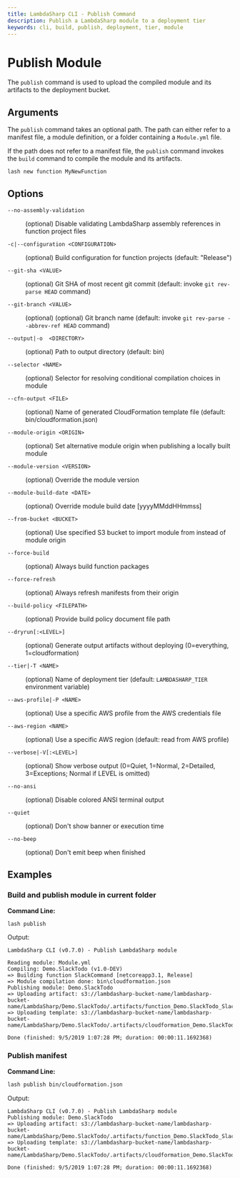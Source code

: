 ```yaml
---
title: LambdaSharp CLI - Publish Command
description: Publish a LambdaSharp module to a deployment tier
keywords: cli, build, publish, deployment, tier, module
---
```

# Publish Module

The `publish` command is used to upload the compiled module and its artifacts to the deployment bucket.

## Arguments

The `publish` command takes an optional path. The path can either refer to a manifest file, a module definition, or a folder containing a `Module.yml` file.

If the path does not refer to a manifest file, the `publish` command invokes the `build` command to compile the module and its artifacts.

```bash
lash new function MyNewFunction
```

## Options

<dl>

<dt><code>--no-assembly-validation</code></dt>
<dd>

(optional) Disable validating LambdaSharp assembly references in function project files
</dd>

<dt><code>-c|--configuration &lt;CONFIGURATION&gt;</code></dt>
<dd>

(optional) Build configuration for function projects (default: "Release")
</dd>

<dt><code>--git-sha &lt;VALUE&gt;</code></dt>
<dd>

(optional) Git SHA of most recent git commit (default: invoke `git rev-parse HEAD` command)
</dd>

<dt><code>--git-branch &lt;VALUE&gt;</code></dt>
<dd>

(optional) (optional) Git branch name (default: invoke `git rev-parse --abbrev-ref HEAD` command)
</dd>

<dt><code>--output|-o  &lt;DIRECTORY&gt;</code></dt>
<dd>

(optional) Path to output directory (default: bin)
</dd>

<dt><code>--selector &lt;NAME&gt;</code></dt>
<dd>

(optional) Selector for resolving conditional compilation choices in module
</dd>

<dt><code>--cfn-output &lt;FILE&gt;</code></dt>
<dd>

(optional) Name of generated CloudFormation template file (default: bin/cloudformation.json)
</dd>

<dt><code>--module-origin &lt;ORIGIN&gt;</code></dt>
<dd>

(optional) Set alternative module origin when publishing a locally built module
</dd>

<dt><code>--module-version &lt;VERSION&gt;</code></dt>
<dd>

(optional) Override the module version
</dd>

<dt><code>--module-build-date &lt;DATE&gt;</code></dt>
<dd>

(optional) Override module build date [yyyyMMddHHmmss]
</dd>

<dt><code>--from-bucket &lt;BUCKET&gt;</code></dt>
<dd>

(optional) Use specified S3 bucket to import module from instead of module origin
</dd>

<dt><code>--force-build</code></dt>
<dd>

(optional) Always build function packages
</dd>

<dt><code>--force-refresh</code></dt>
<dd>

(optional) Always refresh manifests from their origin
</dd>

<dt><code>--build-policy &lt;FILEPATH&gt;</code></dt>
<dd>

(optional) Provide build policy document file path
</dd>

<dt><code>--dryrun[:&lt;LEVEL&gt;]</code></dt>
<dd>

(optional) Generate output artifacts without deploying (0=everything, 1=cloudformation)
</dd>

<dt><code>--tier|-T &lt;NAME&gt;</code></dt>
<dd>

(optional) Name of deployment tier (default: <code>LAMBDASHARP_TIER</code> environment variable)
</dd>

<dt><code>--aws-profile|-P &lt;NAME&gt;</code></dt>
<dd>

(optional) Use a specific AWS profile from the AWS credentials file
</dd>

<dt><code>--aws-region &lt;NAME&gt;</code></dt>
<dd>

(optional) Use a specific AWS region (default: read from AWS profile)
</dd>

<dt><code>--verbose|-V[:&lt;LEVEL&gt;]</code></dt>
<dd>

(optional) Show verbose output (0=Quiet, 1=Normal, 2=Detailed, 3=Exceptions; Normal if LEVEL is omitted)
</dd>

<dt><code>--no-ansi</code></dt>
<dd>

(optional) Disable colored ANSI terminal output
</dd>

<dt><code>--quiet</code></dt>
<dd>

(optional) Don't show banner or execution time
</dd>

<dt><code>--no-beep</code></dt>
<dd>

(optional) Don't emit beep when finished
</dd>

</dl>

## Examples

### Build and publish module in current folder

__Command Line:__
```bash
lash publish
```

Output:
```
LambdaSharp CLI (v0.7.0) - Publish LambdaSharp module

Reading module: Module.yml
Compiling: Demo.SlackTodo (v1.0-DEV)
=> Building function SlackCommand [netcoreapp3.1, Release]
=> Module compilation done: bin\cloudformation.json
Publishing module: Demo.SlackTodo
=> Uploading artifact: s3://lambdasharp-bucket-name/lambdasharp-bucket-name/LambdaSharp/Demo.SlackTodo/.artifacts/function_Demo.SlackTodo_SlackCommand_E0F4477DDAFDC152C8B66343657E9425.zip
=> Uploading template: s3://lambdasharp-bucket-name/lambdasharp-bucket-name/LambdaSharp/Demo.SlackTodo/.artifacts/cloudformation_Demo.SlackTodo_939992254E194760372083264D08D795.json

Done (finished: 9/5/2019 1:07:28 PM; duration: 00:00:11.1692368)
```

### Publish manifest

__Command Line:__
```bash
lash publish bin/cloudformation.json
```

Output:
```
LambdaSharp CLI (v0.7.0) - Publish LambdaSharp module
Publishing module: Demo.SlackTodo
=> Uploading artifact: s3://lambdasharp-bucket-name/lambdasharp-bucket-name/LambdaSharp/Demo.SlackTodo/.artifacts/function_Demo.SlackTodo_SlackCommand_E0F4477DDAFDC152C8B66343657E9425.zip
=> Uploading template: s3://lambdasharp-bucket-name/lambdasharp-bucket-name/LambdaSharp/Demo.SlackTodo/.artifacts/cloudformation_Demo.SlackTodo_939992254E194760372083264D08D795.json

Done (finished: 9/5/2019 1:07:28 PM; duration: 00:00:11.1692368)
```

